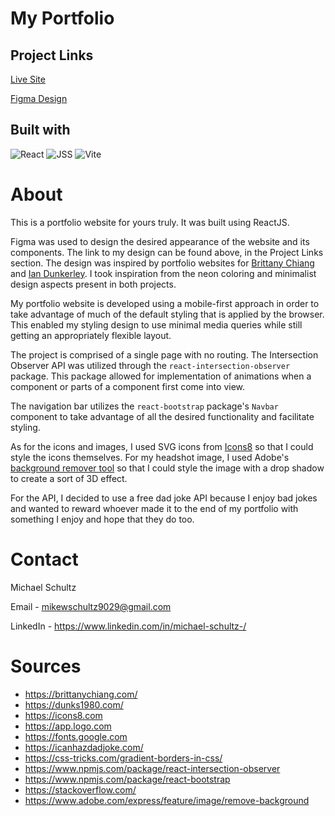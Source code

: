 # My Portfolio

## Project Links

[Live Site](https://mschultz.netlify.app/)

[Figma Design](https://www.figma.com/file/mhKCno0QD4zkzG3KaaOpzl/Portfolio?node-id=0%3A1&t=DxUQOhYGzLKf3DyV-1)

## Built with
![React](https://img.shields.io/badge/-ReactJS-123?logo=react&style=for-the-badge)
![JSS](https://img.shields.io/badge/-JSS-333?logo=JSS&style=for-the-badge)
![Vite](https://img.shields.io/badge/-Vite-c1d6d6?logo=vite&style=for-the-badge)

# About
This is a portfolio website for yours truly. It was built using ReactJS.

Figma was used to design the desired appearance of the website and its components. The link to my design can be found above, in the Project Links section. The design was inspired by portfolio websites for [Brittany Chiang](https://brittanychiang.com/) and [Ian Dunkerley](https://dunks1980.com/). I took inspiration from the neon coloring and minimalist design aspects present in both projects.

My portfolio website is developed using a mobile-first approach in order to take advantage of much of the default styling that is applied by the browser. This enabled my styling design to use minimal media queries while still getting an appropriately flexible layout.

The project is comprised of a single page with no routing. The Intersection Observer API was utilized through the `react-intersection-observer` package. This package allowed for implementation of animations when a component or parts of a component first come into view.

The navigation bar utilizes the `react-bootstrap` package's `Navbar` component to take advantage of all the desired functionality and facilitate styling.

As for the icons and images, I used SVG icons from [Icons8](https://icons8.com) so that I could style the icons themselves. For my headshot image, I used Adobe's [background remover tool](https://www.adobe.com/express/feature/image/remove-background) so that I could style the image with a drop shadow to create a sort of 3D effect.

For the API, I decided to use a free dad joke API because I enjoy bad jokes and wanted to reward whoever made it to the end of my portfolio with something I enjoy and hope that they do too.

# Contact
Michael Schultz

Email - mikewschultz9029@gmail.com

LinkedIn - https://www.linkedin.com/in/michael-schultz-/

# Sources
- https://brittanychiang.com/
- https://dunks1980.com/
- https://icons8.com
- https://app.logo.com
- https://fonts.google.com
- https://icanhazdadjoke.com/
- https://css-tricks.com/gradient-borders-in-css/
- https://www.npmjs.com/package/react-intersection-observer
- https://www.npmjs.com/package/react-bootstrap
- https://stackoverflow.com/
- https://www.adobe.com/express/feature/image/remove-background